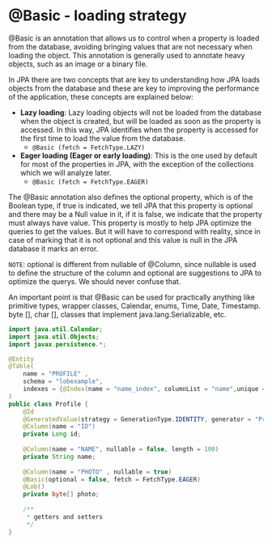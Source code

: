 # @Basic - loading strategy

@Basic is an annotation that allows us to control when a property is loaded from the database, avoiding bringing values ​​that are not necessary when loading the object. This annotation is generally used to annotate heavy objects, such as an image or a binary file.


In JPA there are two concepts that are key to understanding how JPA loads objects from the database and these are key to improving the performance of the application, these concepts are explained below:

- **Lazy loading**: Lazy loading objects will not be loaded from the database when the object is created, but will be loaded as soon as the property is accessed. In this way, JPA identifies when the property is accessed for the first time to load the value from the database.
    -  ```@Basic (fetch = FetchType.LAZY)```
- **Eager loading (Eager or early loading)**: This is the one used by default for most of the properties in JPA, with the exception of the collections which we will analyze later.
    - ```@Basic (fetch = FetchType.EAGER)```

The @Basic annotation also defines the optional property, which is of the Boolean type, if true is indicated, we tell JPA that this property is optional and there may be a Null value in it, if it is false, we indicate that the property must always have value. This property is mostly to help JPA optimize the queries to get the values. But it will have to correspond with reality, since in case of marking that it is not optional and this value is null in the JPA database it marks an error.

```NOTE```: optional is different from nullable of @Column, since nullable is used to define the structure of the column and optional are suggestions to JPA to optimize the querys. We should never confuse that.

An important point is that @Basic can be used for practically anything like primitive types, wrapper classes, Calendar, enums, Time, Date, Timestamp. byte [], char [], classes that implement java.lang.Serializable, etc.

```java
import java.util.Calendar;
import java.util.Objects;
import javax.persistence.*;

@Entity
@Table(
    name = "PROFILE" , 
    schema = "lobexample", 
    indexes = {@Index(name = "name_index", columnList = "name",unique = true)}
)
public class Profile {
    @Id
    @GeneratedValue(strategy = GenerationType.IDENTITY, generator = "ProfileTable")
    @Column(name = "ID")
    private Long id;
    
    @Column(name = "NAME", nullable = false, length = 100)
    private String name; 
    
    @Column(name = "PHOTO" , nullable = true)
    @Basic(optional = false, fetch = FetchType.EAGER)
    @Lob()
    private byte[] photo;
    
    /**
     * getters and setters
     */
}
```

